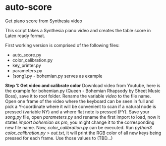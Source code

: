 # auto-score
Get piano score from Synthesia video

This script takes a Synthesia piano video and creates the table score in Latex ready format.

First working version is comprised of the following files:
- auto_score.py
- color_calibration.py
- key_printer.py
- parameters.py
- [song].py - bohemian.py serves as example

**Step 1: Get video and calibrate color**
Download video from Youtube, here is the example for bohemian.py (Queen - Bohemian Rhapsody by Sheet Music Boss), save it to root folder.
Rename the variable *video* to the file name.
Open one frame of the video where the keyboard can be seen in full and pick a Y-coordinate where it will be convenient to scan if a natural node is pressed (variable NY) and a where flat note is pressed (FY). 
Save your *song.py* file, open *parameters.py* and rename the first import to load, now it states *import bohemian as pm*, you might change it to the corresponding new file name.
Now, *color_calibration.py* can be executed. Run *python3 color_calibration.py > out.txt*, it will print the RGB color of all new keys being pressed for each frame. Use those values to (TBD...)
